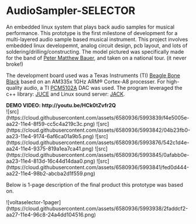 # AudioSampler-SELECTOR

An embedded linux system that plays back audio samples for musical performance. This prototype is the first milestone of development for a multi-layered audio sample based musical instrument. This project involves embedded linux developemnt, analog circuit design, pcb layout, and lots of soldering/drilling/constructing. The model pictured was specifically made for the band of <a href="http://petermatthewbauer.com/" target="_blank">Peter Matthew Bauer</a>, and taken on a national tour. (it never broke!)

<p>The development board used was a Texas Instruments (TI) <a href="http://beagleboard.org/BLACK" target="_blank">Beagle Bone Black</a> based on an AM335x 1GHz ARM® Cortex-A8 processer. For high-quality audio, a TI <a href="http://www.ti.com/product/pcm5102a/description" target="_blank">PCM5102A</a> DAC was used. The program leveraged the c++ library: <a href="http://www.juce.com/" target="_blank">JUCE</a> and Linux sound server: <a href="http://jackaudio.org/" target="_blank">JACK</a>.</p>
<b> DEMO VIDEO: http://youtu.be/HCk0tZvfr2Q</b><br>
![src](https://cloud.githubusercontent.com/assets/6580936/5993839/f4e5005e-aa22-11e4-8f59-cc5c4a219c3c.png)
![src](https://cloud.githubusercontent.com/assets/6580936/5993842/04b23fb0-aa23-11e4-9174-6af6ca01a9b5.png)
![src](https://cloud.githubusercontent.com/assets/6580936/5993876/542c1d4e-aa24-11e4-9375-819a1ea7ca41.png)
![src](https://cloud.githubusercontent.com/assets/6580936/5993845/0afabb0e-aa23-11e4-813d-16c44d14daa0.png)
![src](https://cloud.githubusercontent.com/assets/6580936/5993841/fed0d444-aa22-11e4-98b2-abcba2d1f559.png)
<p> Below is 1-page description of the final product this prototype was based on.</p>
![voltaselector-1pager](https://cloud.githubusercontent.com/assets/6580936/5993938/2faddcf2-aa27-11e4-96c8-24a4dd104516.png)

